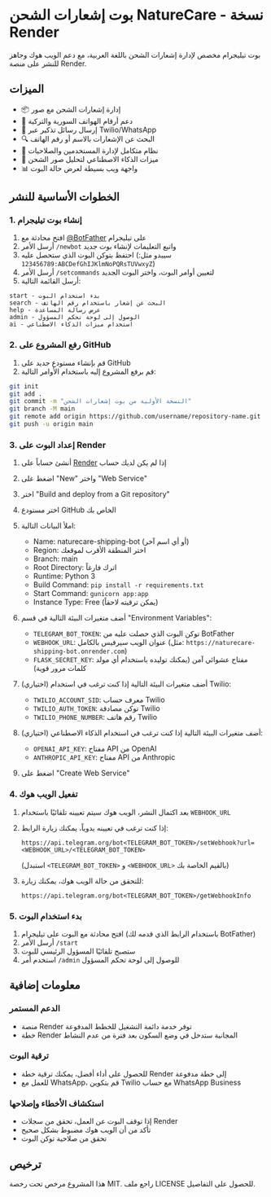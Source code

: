 # بوت إشعارات الشحن NatureCare - نسخة Render

بوت تيليجرام مخصص لإدارة إشعارات الشحن باللغة العربية، مع دعم الويب هوك وجاهز للنشر على منصة Render.

## الميزات

- 📦 إدارة إشعارات الشحن مع صور
- 📱 دعم أرقام الهواتف السورية والتركية
- 🔔 إرسال رسائل تذكير عبر Twilio/WhatsApp
- 🔍 البحث عن الإشعارات بالاسم أو رقم الهاتف
- 👤 نظام متكامل لإدارة المستخدمين والصلاحيات
- 🧠 ميزات الذكاء الاصطناعي لتحليل صور الشحن
- 📊 واجهة ويب بسيطة لعرض حالة البوت

## الخطوات الأساسية للنشر

### 1. إنشاء بوت تيليجرام

1. افتح محادثة مع [@BotFather](https://t.me/BotFather) على تيليجرام
2. أرسل الأمر `/newbot` واتبع التعليمات لإنشاء بوت جديد
3. احتفظ بتوكن البوت الذي ستحصل عليه (سيبدو مثل: `123456789:ABCDefGhIJKlmNoPQRsTUVwxyZ`)
4. أرسل الأمر `/setcommands` لتعيين أوامر البوت، واختر البوت الجديد
5. أرسل القائمة التالية:

```
start - بدء استخدام البوت
search - البحث عن إشعار باستخدام رقم الهاتف
help - عرض رسالة المساعدة
admin - الوصول إلى لوحة تحكم المسؤول
ai - استخدام ميزات الذكاء الاصطناعي
```

### 2. رفع المشروع على GitHub

1. قم بإنشاء مستودع جديد على GitHub
2. قم برفع المشروع إليه باستخدام الأوامر التالية:

```bash
git init
git add .
git commit -m "النسخة الأولية من بوت إشعارات الشحن"
git branch -M main
git remote add origin https://github.com/username/repository-name.git
git push -u origin main
```

### 3. إعداد البوت على Render

1. أنشئ حساباً على [Render](https://render.com/) إذا لم يكن لديك حساب
2. اضغط على "New" واختر "Web Service"
3. اختر "Build and deploy from a Git repository"
4. اختر مستودع GitHub الخاص بك
5. املأ البيانات التالية:
   - Name: naturecare-shipping-bot (أو أي اسم آخر)
   - Region: اختر المنطقة الأقرب لموقعك
   - Branch: main
   - Root Directory: اترك فارغاً
   - Runtime: Python 3
   - Build Command: `pip install -r requirements.txt`
   - Start Command: `gunicorn app:app`
   - Instance Type: Free (يمكن ترقيته لاحقاً)

6. أضف متغيرات البيئة التالية في قسم "Environment Variables":
   - `TELEGRAM_BOT_TOKEN`: توكن البوت الذي حصلت عليه من BotFather
   - `WEBHOOK_URL`: عنوان الويب سيرفيس بالكامل (مثل: `https://naturecare-shipping-bot.onrender.com`)
   - `FLASK_SECRET_KEY`: مفتاح عشوائي آمن (يمكنك توليده باستخدام أي مولد كلمات مرور قوية)

7. (اختياري) أضف متغيرات البيئة التالية إذا كنت ترغب في استخدام Twilio:
   - `TWILIO_ACCOUNT_SID`: معرف حساب Twilio
   - `TWILIO_AUTH_TOKEN`: توكن مصادقة Twilio
   - `TWILIO_PHONE_NUMBER`: رقم هاتف Twilio

8. (اختياري) أضف متغيرات البيئة التالية إذا كنت ترغب في استخدام الذكاء الاصطناعي:
   - `OPENAI_API_KEY`: مفتاح API من OpenAI
   - `ANTHROPIC_API_KEY`: مفتاح API من Anthropic

9. اضغط على "Create Web Service"

### 4. تفعيل الويب هوك

1. بعد اكتمال النشر، الويب هوك سيتم تعيينه تلقائيًا باستخدام `WEBHOOK_URL`
2. إذا كنت ترغب في تعيينه يدوياً، يمكنك زيارة الرابط:
   ```
   https://api.telegram.org/bot<TELEGRAM_BOT_TOKEN>/setWebhook?url=<WEBHOOK_URL>/<TELEGRAM_BOT_TOKEN>
   ```
   (استبدل `<TELEGRAM_BOT_TOKEN>` و `<WEBHOOK_URL>` بالقيم الخاصة بك)

3. للتحقق من حالة الويب هوك، يمكنك زيارة:
   ```
   https://api.telegram.org/bot<TELEGRAM_BOT_TOKEN>/getWebhookInfo
   ```

### 5. بدء استخدام البوت

1. افتح محادثة مع البوت على تيليجرام (باستخدام الرابط الذي قدمه لك BotFather)
2. أرسل الأمر `/start`
3. ستصبح تلقائيًا المسؤول الرئيسي للبوت
4. استخدم أمر `/admin` للوصول إلى لوحة تحكم المسؤول

## معلومات إضافية

### الدعم المستمر

- منصة Render توفر خدمة دائمة التشغيل للخطط المدفوعة
- خطة Render المجانية ستدخل في وضع السكون بعد فترة من عدم النشاط

### ترقية البوت

- للحصول على أداء أفضل، يمكنك ترقية خطة Render إلى خطة مدفوعة
- للعمل مع WhatsApp، قم بتكوين Twilio مع حساب WhatsApp Business

### استكشاف الأخطاء وإصلاحها

- إذا توقف البوت عن العمل، تحقق من سجلات Render
- تأكد من أن الويب هوك مضبوط بشكل صحيح
- تحقق من صلاحية توكن البوت

## ترخيص

هذا المشروع مرخص تحت رخصة MIT. راجع ملف LICENSE للحصول على التفاصيل.